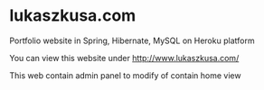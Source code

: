 # lukaszkusa.com
Portfolio website in Spring, Hibernate, MySQL on Heroku platform

You can view this website under http://www.lukaszkusa.com/

This web contain admin panel to modify of contain home view
